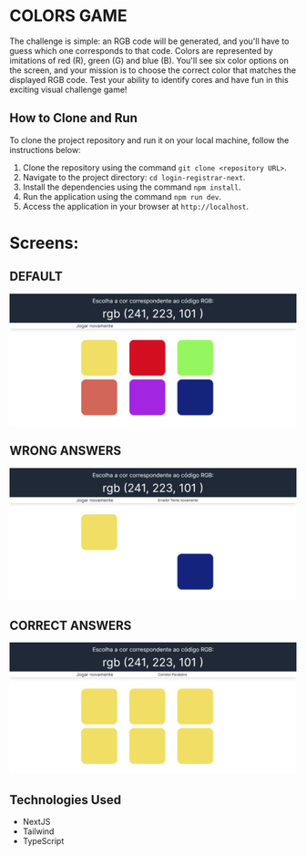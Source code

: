 # COLORS GAME

The challenge is simple: an RGB code will be generated, and you'll have to guess which one corresponds to that code. Colors are represented by imitations of red (R), green (G) and blue (B). You'll see six color options on the screen, and your mission is to choose the correct color that matches the displayed RGB code. Test your ability to identify cores and have fun in this exciting visual challenge game!

## How to Clone and Run

To clone the project repository and run it on your local machine, follow the instructions below:

1. Clone the repository using the command `git clone <repository URL>`.
2. Navigate to the project directory: `cd login-registrar-next`.
3. Install the dependencies using the command `npm install`.
4. Run the application using the command `npm run dev`.
5. Access the application in your browser at `http://localhost`.

# Screens:

## DEFAULT

![preview](public/readme-image-1.png)

## WRONG ANSWERS

![preview](public/readme-image-2.png)

## CORRECT ANSWERS

![preview](public/readme-image-3.png)


## Technologies Used

- NextJS
- Tailwind
- TypeScript